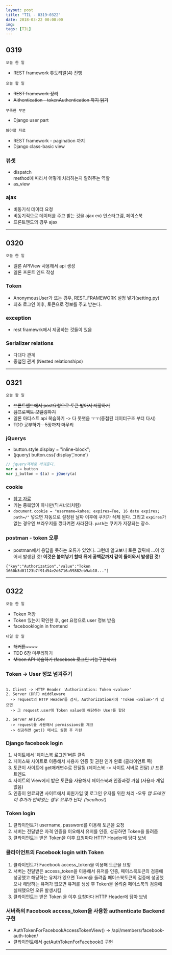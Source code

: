 ```yaml
---
layout: post
title: "TIL - 0319~0322"
date: 2018-03-22 00:00:00
img:
tags: [TIL]
---
```


## 0319
`오늘 한 일`
- REST framework 튜토리얼(4) 진행

`오늘 할 일`
- <s>REST framework 정리</s>
- <s> Aithentication - tokenAuthentication 까지 읽기 </s>

`부족한 부분`
- Django user part

`봐야할 자료`
- REST framework - pagination 까지
- Django class-basic view


### 뷰셋
- dispatch  
method에 따라서 어떻게 처리하는지 알려주는 역할
- as_view
### ajax
- 비동기식 데이터 요청
- 비동기적으로 데이터를 주고 받는 것을 ajax ex) 인스타그램, 페이스북
- 프론트엔드의 경우 ajax

---

## 0320
`오늘 한 일`
- 멜론 APIView 사용해서 api 생성
- 멜론 프론트 엔드 작성

### Token
- AnonymousUser가 뜨는 경우, REST_FRAMEWORK 설정 넣기(setting.py)
- 최초 로그인 이후, 토큰으로 정보를 주고 받는다.

### exception
- rest framewrk에서 제공하는 것들이 있음

### Serializer relations
- 다대다 관계
- 중첩된 관계 (Nested relationships)

---

## 0321
`오늘 할 일`
 - <s>프론트엔드에서 post요청으로 토큰 받아서 저장하기</s>
 - <s>팀프로젝트 모델링하기</s>
 - 멜론 아티스트 api 복습하기 -> 다 못햇음 ㅜㅜ(중첩된 데이터구조 부터 다시)
 - <s>TDD 공부하기 - 5장까지 마무리 </s>

### jQuerys
- button.style.display = "inline-block";
- (jquery) button.css('display','none')

```js
// jquery객체로 바꿔준다.
var a = button
var j_button = $(a) = jQuery(a)
```

### cookie
- [참고 자료](https://www.w3schools.com/js/js_cookies.asp)
- 키는 중복없이 하나만(딕셔너리처럼)
- `document.cookie = "username=kahee; expires=Tue, 16 date expires; path=/"` 넣으면 자동으로 설정된 날짜 이후에 쿠키가 삭제 된다. 그리고 `expires`가 없는 경우엔 브라우저를 껐다켜면 사라진다. `path`는 쿠키가 저장되는 장소.

### postman - token 오류
- postman에서 응답을 못하는 오류가 있었다. 그런데 알고보니 토큰 값뒤에 ...이 있어서 발생된 것! **이것은 붙여넣기 할때 뒤에 공백값까지 같이 들어와서 발생된 것!**

```
{"key":"Authorization","value":"Token 1660b3d01123b7f91d54e2d6716a59882eb9ab18..."]
```

---

## 0322
`오늘 한 일`
- Token 저장
- Token 있는지 확인한 후, get 요청으로 user 정보 받음
- facebooklogin in frontend

`내일 할 일`
- <s>해커톤~~~~</s>
- TDD 6장 마무리하기
- <s>Mleon API 복습하기 (facebook 로그인 기능구현까지)</s>

### Token -> User 정보 넘겨주기
```console

1. Client -> HTTP Header 'Authorization: Token <value>'
2. Server (DRF) middleware
  -> request의 HTTP Header를 검사, Authorization키에 'Token <value>'가 있으면
  -> 그 request.user에 Token value에 해당하는 User를 할당

3. Server APIView
  -> request를 사용해서 permissions를 체크
  -> 성공하면 get() 메서드 실행 후 리턴
```


### Django facebook login
1. 사이트에서 '페이스북 로그인'버튼 클릭
2. 페이스북 사이트로 이동해서 사용자 인증 및 권한 인가 완료 (클라이언트 쪽)
3. 토큰이 사이트에 get매캐변수로 전달됨 (페이스북 -> 사이트 서버로 전달) // 프론트엔드
4. 사이트의 View에서 받은 토큰을 사용해서 페이스북과 인증과정 거침 (사용자 개입 없음)
5. 인증이 완료되면 사이트에서 회원가입 및 로그인 유지를 위한 처리
-오류
*앱 도메인이 추가가 안되있는 경우 오류가 난다. (localhost)*

### Token login
1. 클라이언트가 username, password를 이용해 토큰을 요청
2. 서버는 전달받은 자격 인증을 이요해서 유저를 인증, 성공하면 Token을 돌려줌
3. 클라이언트는 받은 Token을 이후 요청마다 HTTP Header에 담다 보냄

### 클라이언트의 Facebook login with Token
1. 클라이언트가 Facebook access_token을 이용해 토큰을 요청
2. 서버는 전달받은 access_token을 이용해서 유저를 인증,
  페이스북토큰의 검증에 성공했고 해당하는 유저가 있으면 Token을 돌려줌
  페이스북토큰의 검증에 성공했으나 해당하는 유저가 없으면 유저를 생성 후 Token을 올려줌
  페이스북의 검증에 실패했으면 오류 발생시킴
3. 클라이언트는 받은 Token 을 이후 요청마다 HTTP Header에 담아 보냄

### 서버측의 Facebook access_token을 사용한 authenticate Backend구현
- AuthTokenForFacebookAccessTokenView()
-> /api/members/facebook-auth-token/
- 클라이언트에서 getAuthTokenForFacebook() 구현

---
